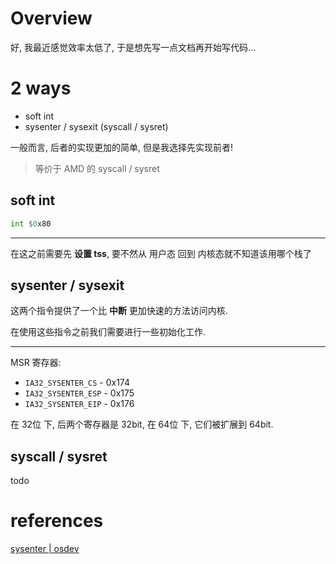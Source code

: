 # Overview

好, 我最近感觉效率太低了, 于是想先写一点文档再开始写代码...

# 2 ways

- soft int
- sysenter / sysexit (syscall / sysret)

一般而言, 后者的实现更加的简单, 但是我选择先实现前者!

> 等价于 AMD 的 syscall / sysret

## soft int

```asm
int $0x80
```

---

在这之前需要先 **设置 tss**, 要不然从 用户态 回到 内核态就不知道该用哪个栈了

## sysenter / sysexit

这两个指令提供了一个比 **中断** 更加快速的方法访问内核.

在使用这些指令之前我们需要进行一些初始化工作.

---

MSR 寄存器:

- `IA32_SYSENTER_CS` - 0x174
- `IA32_SYSENTER_ESP` - 0x175
- `IA32_SYSENTER_EIP` - 0x176

在 32位 下, 后两个寄存器是 32bit, 在 64位 下, 它们被扩展到 64bit.

## syscall / sysret

todo

# references

[sysenter | osdev](https://wiki.osdev.org/Sysenter)

